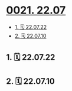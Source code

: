 # [0021. 22.07](https://github.com/tnotesjs/TNotes.footprints/tree/main/notes/0021.%2022.07)

<!-- region:toc -->

- [1. 🗓 22.07.22](#1--220722)
- [2. 🗓 22.07.10](#2--220710)

<!-- endregion:toc -->

## 1. 🗓 22.07.22

<Footprints :times="[2022, 7, 22, 8, 13]">
  <template #text-area>
    <p>煮面记</p>
    <p>煮面时：熟了吗？熟了吗？熟了吗？？？别溢锅。别溢锅。别溢锅。。。</p>
    <p>煮完面：诶，卖相正常</p>
    <p>吃面时：... 生而为人，我很抱歉</p>
  </template>
  <template #image-list="{ openModal }">
    <img src="https://cdn.jsdelivr.net/gh/tnotesjs/imgs@main/2025-02-15-21-34-23.png" @click="openModal(0)"/>
    <img src="https://cdn.jsdelivr.net/gh/tnotesjs/imgs@main/2025-02-15-21-34-28.png" @click="openModal(1)"/>
    <img src="https://cdn.jsdelivr.net/gh/tnotesjs/imgs@main/2025-02-15-21-34-32.png" @click="openModal(2)"/>
  </template>
  <template #time>2022-07-22 08:13</template>
</Footprints>

## 2. 🗓 22.07.10

<Footprints :times="[2022, 7, 10, 12, 25]">
  <template #text-area>
    <p>做菜日常翻车，有点意思！！！记录一下</p>
    <hr />
    <p>不清楚附近菜的价格，便上超市把所有菜的价格牌都拍了一波</p>
    <p>一斤大概多重？图二那么大的鸡中翅，10个差不多就是一斤</p>
    <p>第一次炸鸡中翅，先取俩来测试，简单水洗后，给它们身上来上俩刀，留下爱的痕迹，就直接丢锅走起。出炉后，有幸被吃上一口，随后🗑️便是它们的归宿。</p>
    <p>上网一查，哦~ 原来这玩意儿需要腌制一下！！！又挑选仨，按照教程操作完之后，关冰箱禁闭半小时</p>
    <p>等待过程中，上第二道菜，炸红薯🍠，好在它做起来比较简单，洗个澡直接入锅。谁曾想这果子都开始出来骗了，明明那么红，熟了之后才知道自己炸的这是紫薯。简单吃了一些，它就和前边那俩位团聚去了。唉，空有一副好看的皮囊，又有何用，还不是...</p>
    <p>两次翻车，打击颇深，想着要不来一份妹妹都会做的 - 煮馄饨！感觉这操作很简单</p>
    <p>烧水</p>
    <p>取出馄饨放边上等着</p>
    <p>手机开始查教程</p>
    <p>本想查“煮馄饨需要多久”，结果输入“煮馄饨”三个字的时候，立刻弹出“煮馄饨需要冷水下锅嘛”</p>
    <p>心想，不好，水已在烧，这次怕不是又要翻车，看完文章后，哈，虚惊一场，虚惊一场正好，水烧开了，打开混沌包装，打算一口气全部倒下去，好让它们一起下锅，之后一起捞起，就不会有的熟了有的没熟了，便给它们来了个180°大反转...</p>
    <p>结果，这些哥，因为太早被取出来，和底盘黏在一起了，这反转，来得是有些突然哈...</p>
    <p>然后就是，三个馄饨下锅，其它混沌继续丢冰箱，真就煮了个寂寞...</p>
    <p>车嘛，就是用来翻的。俗话说，智者千虑，必有一失；愚者千虑，必有一得。之前关禁闭的鸡翅，这下终于排上用场了，大老爷们儿多少还是要点脸的哈，多多少少找回点面子。好在成品卖相还行，味道嘛，能吃，能吃</p>
    <p>最后，还是不捣腾了，把公区厨房搞得乌烟瘴气，室友得提刀来见了。这就是我今晚吃烧烤的理由。</p>
  </template>
  <template #image-list="{ openModal }">
    <img src="https://cdn.jsdelivr.net/gh/tnotesjs/imgs@main/2025-02-15-21-37-12.png" @click="openModal(0)"/>
    <img src="https://cdn.jsdelivr.net/gh/tnotesjs/imgs@main/2025-02-15-21-37-17.png" @click="openModal(1)"/>
    <img src="https://cdn.jsdelivr.net/gh/tnotesjs/imgs@main/2025-02-15-21-37-45.png" @click="openModal(2)"/>
    <img src="https://cdn.jsdelivr.net/gh/tnotesjs/imgs@main/2025-02-15-21-38-07.png" @click="openModal(3)"/>
    <img src="https://cdn.jsdelivr.net/gh/tnotesjs/imgs@main/2025-02-15-21-38-27.png" @click="openModal(4)"/>
    <img src="https://cdn.jsdelivr.net/gh/tnotesjs/imgs@main/2025-02-15-21-38-40.png" @click="openModal(5)"/>
  </template>
</Footprints>
